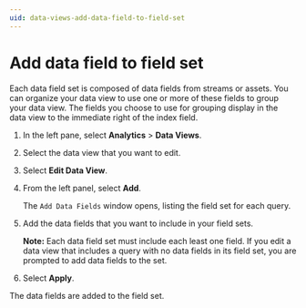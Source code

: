 ```yaml
---
uid: data-views-add-data-field-to-field-set
---
```


# Add data field to field set

Each data field set is composed of data fields from streams or assets. You can organize your data view to use one or more of these fields to group your data view. The fields you choose to use for grouping display in the data view to the immediate right of the index field.

1. In the left pane, select **Analytics** > **Data Views**.

1. Select the data view that you want to edit.

1. Select **Edit Data View**.

1. From the left panel, select **Add**.

	The `Add Data Fields` window opens, listing the field set for each query.

1. Add the data fields that you want to include in your field sets.

	**Note:** Each data field set must include each least one field. If you edit a data view that includes a query with no data fields in its field set, you are prompted to add data fields to the set.

1. Select **Apply**.

The data fields are added to the field set.